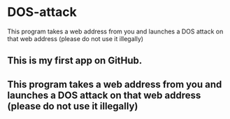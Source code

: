 # DOS-attack
This program takes a web address from you and launches a DOS attack on that web address (please do not use it illegally)


## This is my first app on GitHub.





## This program takes a web address from you and launches a DOS attack on that web address (please do not use it illegally)
